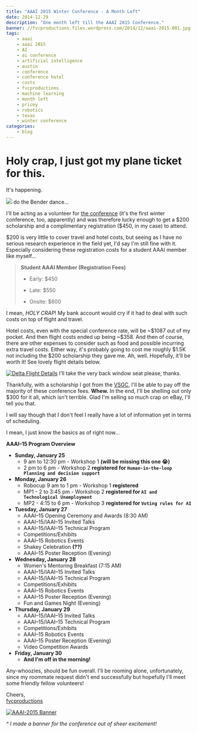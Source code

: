 ```yaml
---
title: "AAAI 2015 Winter Conference - A Month Left"
date: 2014-12-29
description: "One month left till the AAAI 2015 Conference."
banner: //fvcproductions.files.wordpress.com/2014/12/aaai-2015-001.jpg
tags:
    - aaai
    - aaai 2015
    - AI
    - ai conference
    - artificial intelligence
    - austin
    - conference
    - conference hotel
    - costs
    - fvcproductions
    - machine learning
    - month left
    - pricey
    - robotics
    - texas
    - winter conference
categories:
    - blog
---
```


# Holy crap, I just got my plane ticket for this.

It's happening.

[![](//fc07.deviantart.net/fs71/f/2011/176/b/2/triple_bender_dance_by_aspellgoof-d3jxffk.gif)](//fc07.deviantart.net/fs71/f/2011/176/b/2/triple_bender_dance_by_aspellgoof-d3jxffk.gif) do the Bender dance…

I'll be acting as a volunteer for [the conference](//www.aaai.org/Conferences/AAAI/aaai15.php "AAAI 2015 Winter Conference") (it's the first winter conference, too, apparently) and was therefore lucky enough to get a \$200 scholarship and a complimentary registration (\$450, in my case) to attend.

\$200 is very little to cover travel and hotel costs, but seeing as I have no serious research experience in the field yet, I'd say I'm still fine with it. Especially considering these registration costs for a student AAAI member like myself…

> **Student AAAI Member (Registration Fees)**
>
> * Early: \$450
>
> * Late: \$550
>
> * Onsite: \$600

I mean, _HOLY CRAP_! My bank account would cry if it had to deal with such costs on top of flight and travel.

Hotel costs, even with the special conference rate, will be \~\$1087 out of my pocket. And then flight costs ended up being \~\$358. And then of course, there are other expenses to consider such as food and possible incurring extra travel costs. Either way, it's probably going to cost me roughly \$1.5K not including the \$200 scholarship they gave me. Ah, well. Hopefully, it'll be worth it! See lovely flight details below.

[![Delta Flight
Details](//fvcproductions.files.wordpress.com/2014/12/screenshot-2014-12-30-20-31-34.png)](//fvcproductions.files.wordpress.com/2014/12/screenshot-2014-12-30-20-31-34.png) I'll take the very back window seat please, thanks.

Thankfully, with a scholarship I got from the [VSGC](//vsgc.odu.edu "VSGC @ ODU"), I'll be able to pay off the majority of these conference fees. **Whew.** In the end, I'll be shelling out only \$300 for it all, which isn't terrible. Glad I'm selling so much crap on eBay, I'll tell you that.

I will say though that I don't feel I really have a lot of information yet in terms of scheduling.

I mean, I just know the basics as of right now…

**AAAI–15 Program Overview**

* **Sunday, January 25**
  * 9 am to 12:30 pm - Workshop 1 **(will be missing this one 😭)**
  * 2 pm to 6 pm - Workshop 2 **registered for `Human-in-the-loop Planning and decision support`**
* **Monday, January 26**
  * Robocup 9 am to 1 pm - Workshop 1 **registered**
  * MP1 - 2 to 3:45 pm - Workshop 2 **registered for `AI and Technological Unemployment`**
  * MP2 - 4:15 to 6 pm - Workshop 3 **registered for `Voting rules for AI`**
* **Tuesday, January 27**
  * AAAI–15 Opening Ceremony and Awards (8:30 AM)
  * AAAI–15/IAAI–15 Invited Talks
  * AAAI–15/IAAI–15 Technical Program
  * Competitions/Exhibits
  * AAAI–15 Robotics Events
  * Shakey Celebration **(??)**
  * AAAI–15 Poster Reception (Evening)
* **Wednesday, January 28**
  * Women's Mentoring Breakfast (7:15 AM)
  * AAAI–15/IAAI–15 Invited Talks
  * AAAI–15/IAAI–15 Technical Program
  * Competitions/Exhibits
  * AAAI–15 Robotics Events
  * AAAI–15 Poster Reception (Evening)
  * Fun and Games Night (Evening)
* **Thursday, January 29**
  * AAAI–15/IAAI–15 Invited Talks
  * AAAI–15/IAAI–15 Technical Program
  * Competitions/Exhibits
  * AAAI–15 Robotics Events
  * AAAI–15 Poster Reception (Evening)
  * Video Competition Awards
* **Friday, January 30**
  * **And I'm off in the morning!**

Any-whoozies, should be fun overall. I'll be rooming alone, unfortunately, since my roommate request didn't end successfully but hopefully I'll meet some friendly fellow volunteers!

Cheers,\
[fvcproductions](//twitter.com/fvcproductions "Twitter - FVCproductions")

[![AAAI-2015
Banner](//fvcproductions.files.wordpress.com/2014/12/aaai-2015-001.jpg)](//fvcproductions.files.wordpress.com/2014/12/aaai-2015-001.jpg)

_\^ I made a banner for the conference out of sheer excitement!_
